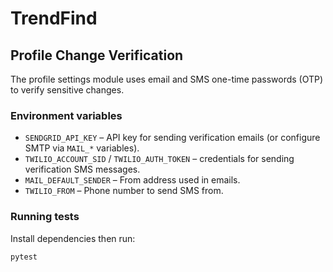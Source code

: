 # TrendFind

## Profile Change Verification

The profile settings module uses email and SMS one-time passwords (OTP) to verify sensitive changes.

### Environment variables
- `SENDGRID_API_KEY` – API key for sending verification emails (or configure SMTP via `MAIL_*` variables).
- `TWILIO_ACCOUNT_SID` / `TWILIO_AUTH_TOKEN` – credentials for sending verification SMS messages.
- `MAIL_DEFAULT_SENDER` – From address used in emails.
- `TWILIO_FROM` – Phone number to send SMS from.

### Running tests
Install dependencies then run:
```bash
pytest
```
